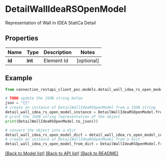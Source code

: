 # DetailWallIdeaRSOpenModel

Representation of Wall in IDEA StatiCa Detail

## Properties

Name | Type | Description | Notes
------------ | ------------- | ------------- | -------------
**id** | **int** | Element Id | [optional] 

## Example

```python
from connection_restapi_client_poc.models.detail_wall_idea_rs_open_model import DetailWallIdeaRSOpenModel

# TODO update the JSON string below
json = "{}"
# create an instance of DetailWallIdeaRSOpenModel from a JSON string
detail_wall_idea_rs_open_model_instance = DetailWallIdeaRSOpenModel.from_json(json)
# print the JSON string representation of the object
print(DetailWallIdeaRSOpenModel.to_json())

# convert the object into a dict
detail_wall_idea_rs_open_model_dict = detail_wall_idea_rs_open_model_instance.to_dict()
# create an instance of DetailWallIdeaRSOpenModel from a dict
detail_wall_idea_rs_open_model_from_dict = DetailWallIdeaRSOpenModel.from_dict(detail_wall_idea_rs_open_model_dict)
```
[[Back to Model list]](../README.md#documentation-for-models) [[Back to API list]](../README.md#documentation-for-api-endpoints) [[Back to README]](../README.md)


